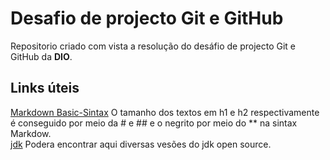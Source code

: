 # Desafio de projecto Git e GitHub
Repositorio criado com vista a resolução do desáfio de projecto Git e GitHub da **DIO**.

## Links úteis
[Markdown Basic-Sintax](https://www.markdownguide.org/basic-syntax/)
O tamanho dos textos em h1 e h2 respectivamente é conseguido por meio da # e ## e o negrito por meio do ** na sintax Markdow. <br>
[jdk](https://web.dio.me/course/introducao-ao-ecossistema-e-documentacao-java/learning/00c278df-53a2-4126-8c31-0348ace37fbe?back=/track/amdocs-java-developer)
Podera encontrar aqui diversas vesões do jdk open source.
